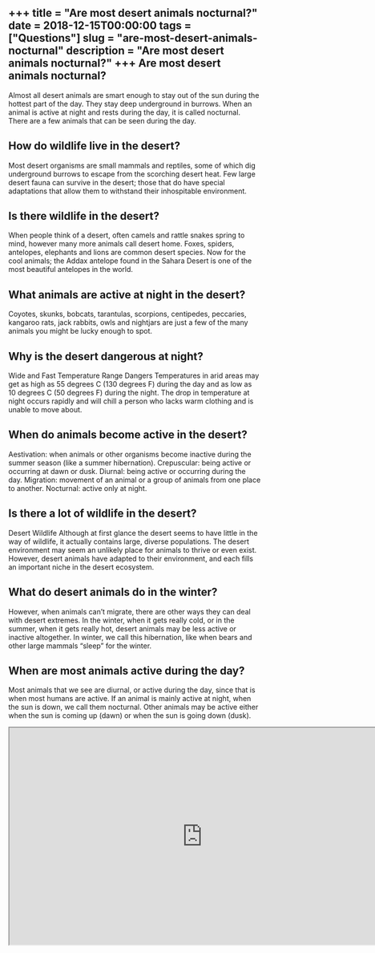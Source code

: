 +++
title = "Are most desert animals nocturnal?"
date = 2018-12-15T00:00:00
tags = ["Questions"]
slug = "are-most-desert-animals-nocturnal"
description = "Are most desert animals nocturnal?"
+++
Are most desert animals nocturnal?
----------------------------------

Almost all desert animals are smart enough to stay out of the sun during the hottest part of the day. They stay deep underground in burrows. When an animal is active at night and rests during the day, it is called nocturnal. There are a few animals that can be seen during the day.

How do wildlife live in the desert?
-----------------------------------

Most desert organisms are small mammals and reptiles, some of which dig underground burrows to escape from the scorching desert heat. Few large desert fauna can survive in the desert; those that do have special adaptations that allow them to withstand their inhospitable environment.

Is there wildlife in the desert?
--------------------------------

When people think of a desert, often camels and rattle snakes spring to mind, however many more animals call desert home. Foxes, spiders, antelopes, elephants and lions are common desert species. Now for the cool animals; the Addax antelope found in the Sahara Desert is one of the most beautiful antelopes in the world.

What animals are active at night in the desert?
-----------------------------------------------

Coyotes, skunks, bobcats, tarantulas, scorpions, centipedes, peccaries, kangaroo rats, jack rabbits, owls and nightjars are just a few of the many animals you might be lucky enough to spot.

Why is the desert dangerous at night?
-------------------------------------

Wide and Fast Temperature Range Dangers Temperatures in arid areas may get as high as 55 degrees C (130 degrees F) during the day and as low as 10 degrees C (50 degrees F) during the night. The drop in temperature at night occurs rapidly and will chill a person who lacks warm clothing and is unable to move about.

When do animals become active in the desert?
--------------------------------------------

Aestivation: when animals or other organisms become inactive during the summer season (like a summer hibernation). Crepuscular: being active or occurring at dawn or dusk. Diurnal: being active or occurring during the day. Migration: movement of an animal or a group of animals from one place to another. Nocturnal: active only at night.

Is there a lot of wildlife in the desert?
-----------------------------------------

Desert Wildlife Although at first glance the desert seems to have little in the way of wildlife, it actually contains large, diverse populations. The desert environment may seem an unlikely place for animals to thrive or even exist. However, desert animals have adapted to their environment, and each fills an important niche in the desert ecosystem.

What do desert animals do in the winter?
----------------------------------------

However, when animals can’t migrate, there are other ways they can deal with desert extremes. In the winter, when it gets really cold, or in the summer, when it gets really hot, desert animals may be less active or inactive altogether. In winter, we call this hibernation, like when bears and other large mammals “sleep” for the winter.

When are most animals active during the day?
--------------------------------------------

Most animals that we see are diurnal, or active during the day, since that is when most humans are active. If an animal is mainly active at night, when the sun is down, we call them nocturnal. Other animals may be active either when the sun is coming up (dawn) or when the sun is going down (dusk).

<iframe allow="accelerometer; autoplay; clipboard-write; encrypted-media; gyroscope; picture-in-picture" allowfullscreen="" class="__youtube_prefs__  epyt-is-override  no-lazyload" data-no-lazy="1" data-origheight="433" data-origwidth="770" data-skipgform_ajax_framebjll="" height="433" id="_ytid_54988" loading="lazy" src="https://www.youtube.com/embed/n4crvs-KTBw?enablejsapi=1&autoplay=0&cc_load_policy=0&cc_lang_pref=&iv_load_policy=1&loop=0&modestbranding=0&rel=1&fs=1&playsinline=0&autohide=2&theme=dark&color=red&controls=1&" title="YouTube player" width="770"></iframe>